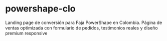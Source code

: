 # powershape-clo
Landing page de conversión para Faja PowerShape en Colombia. Página de ventas optimizada con formulario de pedidos, testimonios reales y diseño premium responsive
